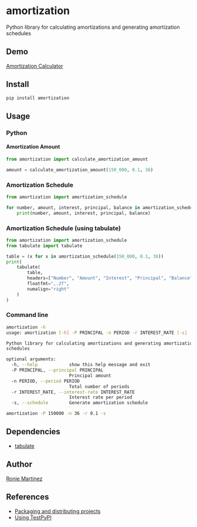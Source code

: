 # amortization

Python library for calculating amortizations and generating amortization schedules

## Demo

[Amortization Calculator](https://apps.easyaspy.org/amortization-calculator)

## Install

```bash
pip install amortization
```

## Usage

### Python

#### Amortization Amount

```python
from amortization import calculate_amortization_amount

amount = calculate_amortization_amount(150_000, 0.1, 36)
```

### Amortization Schedule

```python
from amortization import amortization_schedule

for number, amount, interest, principal, balance in amortization_schedule(150_000, 0.1, 36):
    print(number, amount, interest, principal, balance)
```

### Amortization Schedule (using tabulate)

```python
from amortization import amortization_schedule
from tabulate import tabulate

table = (x for x in amortization_schedule(150_000, 0.1, 36))
print(
    tabulate(
        table,
        headers=["Number", "Amount", "Interest", "Principal", "Balance"],
        floatfmt=",.2f",
        numalign="right"
    )
)
```

### Command line

```bash
amortization -h
usage: amortization [-h] -P PRINCIPAL -n PERIOD -r INTEREST_RATE [-s]

Python library for calculating amortizations and generating amortization
schedules

optional arguments:
  -h, --help            show this help message and exit
  -P PRINCIPAL, --principal PRINCIPAL
                        Principal amount
  -n PERIOD, --period PERIOD
                        Total number of periods
  -r INTEREST_RATE, --interest-rate INTEREST_RATE
                        Interest rate per period
  -s, --schedule        Generate amortization schedule
```

```bash
amortization -P 150000 -n 36 -r 0.1 -s
```

## Dependencies

- [tabulate](https://bitbucket.org/astanin/python-tabulate)

## Author

[Ronie Martinez](ronmarti18@gmail.com)

## References

- [Packaging and distributing projects](https://packaging.python.org/guides/distributing-packages-using-setuptools/)
- [Using TestPyPI](https://packaging.python.org/guides/using-testpypi/)